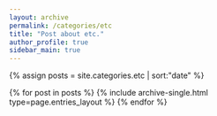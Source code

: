 ```yaml
---
layout: archive
permalink: /categories/etc
title: "Post about etc."
author_profile: true
sidebar_main: true
---
```


{% assign posts = site.categories.etc | sort:"date" %}

{% for post in posts %}
  {% include archive-single.html type=page.entries_layout %}
{% endfor %}



